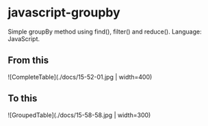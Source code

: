 # javascript-groupby
Simple groupBy method using find(), filter() and reduce(). Language: JavaScript.

## From this
![CompleteTable](./docs/15-52-01.jpg | width=400)

## To this
![GroupedTable](./docs/15-58-58.jpg | width=300)
